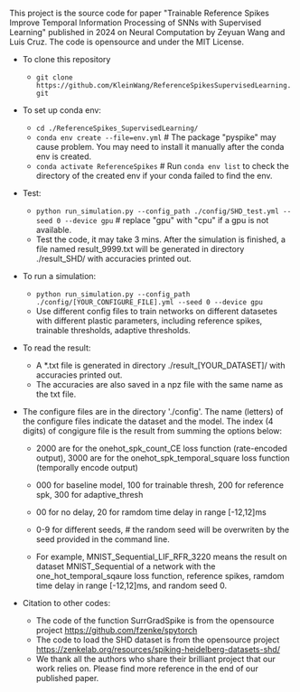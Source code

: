 This project is the source code for paper "Trainable Reference Spikes Improve Temporal Information Processing of SNNs with Supervised Learning" published in 2024 on Neural Computation by Zeyuan Wang and Luis Cruz. The code is opensource and under the MIT License.

* To clone this repository

    * `git clone https://github.com/KleinWang/ReferenceSpikesSupervisedLearning.git`
    
* To set up conda env:
    * `cd ./ReferenceSpikes_SupervisedLearning/`
    * `conda env create --file=env.yml` # The package "pyspike" may cause problem. You may need to install it manually after the conda env is created.
    * `conda activate ReferenceSpikes` # Run `conda env list` to check the directory of the created env if your conda failed to find the env.

* Test:
    * `python run_simulation.py --config_path ./config/SHD_test.yml --seed 0 --device gpu` # replace "gpu" with "cpu" if a gpu is not available.
    * Test the code, it may take 3 mins. After the simulation is finished, a file named result_9999.txt will be generated in directory ./result_SHD/ with accuracies printed out.

* To run a simulation:
    * `python run_simulation.py --config_path ./config/[YOUR_CONFIGURE_FILE].yml --seed 0 --device gpu`
    * Use different config files to train networks on different datasetes with different plastic parameters, including reference spikes, trainable thresholds, adaptive thresholds.

* To read the result:
    * A *.txt file is generated in directory ./result_[YOUR_DATASET]/ with accuracies printed out.
    * The accuracies are also saved in a npz file with the same name as the txt file.

* The configure files are in the directory './config'. The name (letters) of the configure files indicate the dataset and the model. The index (4 digits) of congigure file is the result from summing the options below:

    * 2000 are for the onehot_spk_count_CE loss function (rate-encoded output), 3000 are for the onehot_spk_temporal_square loss function (temporally encode output)

    * 000 for baseline model, 100 for trainable thresh, 200 for reference spk, 300 for adaptive_thresh

    * 00 for no delay, 20 for ramdom time delay in range [-12,12]ms 

    * 0-9 for different seeds, # the random seed will be overwriten by the seed provided in the command line.

    * For example, MNIST_Sequential_LIF_RFR_3220 means the result on dataset MNIST_Sequential of a network with the one_hot_temporal_sqaure loss function, reference spikes, ramdom time delay in range [-12,12]ms, and random seed 0.

* Citation to other codes:
     * The code of the function SurrGradSpike is from the opensource project https://github.com/fzenke/spytorch
     * The code to load the SHD dataset is from the opensource project https://zenkelab.org/resources/spiking-heidelberg-datasets-shd/
     * We thank all the authors who share their brilliant project that our work relies on. Please find more reference in the end of our published paper.
  
